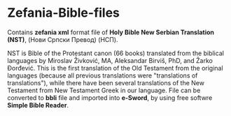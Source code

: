 # Zefania-Bible-files
Contains **zefania xml** format file of **Holy Bible New Serbian Translation (NST)**,  (Нови Српски Превод) (НСП).

NST is Bible of the Protestant canon (66 books) translated from the biblical languages by Miroslav Živković, MA, Aleksandar Birviš, PhD, and Žarko Đorđević. This is the first translation of the Old Testament from the original languages (because all previous translations were "translations of translations"), while there have been several translations of the New Testament from New Testament Greek in our language.
File can be converted to **bbli** file and imported into **e-Sword**, by using free softwre **Simple Bible Reader**.
